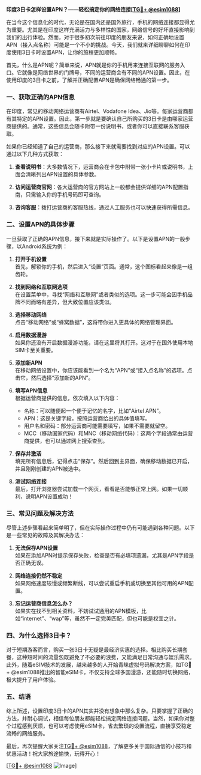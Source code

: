 **印度3日卡怎样设置APN？——轻松搞定你的网络连接[[TG💪+ @esim1088](https://t.me/s/esim1088)]**

在当今这个信息化的时代，无论是在国内还是国外旅行，手机的网络连接都显得尤为重要。尤其是在印度这样充满活力与多样性的国家，网络信号的好坏直接影响到我们的出行体验。然而，对于很多初次前往印度的朋友来说，如何正确地设置APN（接入点名称）可能是一个不小的挑战。今天，我们就来详细聊聊如何在印度使用3日卡时设置APN，让你的旅程更加顺畅。

首先，什么是APN呢？简单来说，APN就是你的手机用来连接互联网的服务入口。它就像是网络世界的门牌号，不同的运营商会有不同的APN设置。因此，在使用印度的3日卡之前，了解并正确配置APN是确保网络畅通的第一步。

### **一、获取正确的APN信息**

在印度，常见的移动网络运营商有Airtel、Vodafone Idea、Jio等。每家运营商都有其特定的APN设置。因此，第一步就是要确认自己所购买的3日卡是由哪家运营商提供的。通常，这些信息会随卡附带一份说明书，或者你可以直接联系客服获取。

如果你已经知道了自己的运营商，那么接下来就需要找到对应的APN设置。可以通过以下几种方式获取：

1. **查看说明书**：大多数情况下，运营商会在卡包中附带一张小卡片或说明书，上面会清晰列出APN设置的具体参数。
   
2. **访问运营商官网**：各大运营商的官方网站上一般都会提供详细的APN配置指南，只需输入你的手机号码即可查询。
   
3. **咨询客服**：拨打运营商的客服热线，通过人工服务也可以快速获得所需信息。

### **二、设置APN的具体步骤**

一旦获取了正确的APN信息，接下来就是实际操作了。以下是设置APN的一般步骤，以Android系统为例：

1. **打开手机设置**  
   首先，解锁你的手机，然后进入“设置”页面。通常，这个图标看起来像是一组齿轮。

2. **找到网络和互联网选项**  
   在设置菜单中，寻找“网络和互联网”或者类似的选项。这一步可能会因手机品牌不同而略有差异，但大致位置应该类似。

3. **选择移动网络**  
   点击“移动网络”或“蜂窝数据”，这将带你进入更具体的网络管理界面。

4. **启用数据漫游**  
   如果你还没有开启数据漫游功能，请在这里将其打开。这对于在国外使用本地SIM卡至关重要。

5. **添加新APN**  
   在移动网络设置中，你应该能看到一个名为“APN”或“接入点名称”的选项。点击它，然后选择“添加新的APN”。

6. **填写APN信息**  
   根据运营商提供的信息，依次填入以下内容：
   - 名称：可以随便起一个便于记忆的名字，比如“Airtel APN”。
   - APN：这是关键字段，按照运营商给出的具体值填写。
   - 用户名和密码：部分运营商可能需要填写，如果不需要就留空。
   - MCC（移动国家代码）和MNC（移动网络代码）：这两个字段通常由运营商提供，也可以通过网上搜索查到。

7. **保存并激活**  
   填完所有信息后，记得点击“保存”。然后回到主界面，确保移动数据已开启，并且刚刚创建的APN被选中。

8. **测试网络连接**  
   最后，打开浏览器尝试加载一个网页，看看是否能够正常上网。如果一切顺利，说明APN设置成功！

### **三、常见问题及解决方法**

尽管上述步骤看起来简单明了，但在实际操作过程中仍有可能遇到各种问题。以下是一些常见的故障及其解决办法：

1. **无法保存APN设置**  
   如果在添加APN时提示保存失败，检查是否有必填项遗漏，尤其是APN字段是否正确无误。

2. **网络连接仍然不稳定**  
   如果网络速度较慢或频繁断线，可以尝试重启手机或切换至其他可用的APN配置。

3. **忘记运营商信息怎么办？**  
   如果实在找不到相关资料，不妨试试通用的APN模板，比如“internet”、“wap”等，虽然不一定完美匹配，但也可能是权宜之计。

### **四、为什么选择3日卡？**

对于短期游客而言，购买一张3日卡无疑是最经济实惠的选择。相比购买长期套餐，这种短时间的流量包既避免了不必要的浪费，又能满足日常沟通与娱乐需求。此外，随着eSIM技术的发展，越来越多的人开始青睐虚拟号码解决方案，如TG💪+ @esim1088推出的智能eSIM卡，不仅支持全球多国漫游，还能随时切换网络，极大提升了用户体验。

### **五、结语**

综上所述，设置印度3日卡的APN其实并没有想象中那么复杂。只要掌握了正确的方法，并耐心调试，相信每位朋友都能轻松搞定网络连接问题。当然，如果你对整个过程感到厌烦，也可以考虑使用eSIM卡，省去繁琐的设置流程，直接享受稳定流畅的网络服务。

最后，再次提醒大家关注[TG💪+ @esim1088](https://t.me/s/esim1088)，了解更多关于国际通信的小技巧和优惠活动！祝大家旅途愉快，玩得开心！

[[TG💪+ @esim1088](https://t.me/s/esim1088) ![Image](https://i.postimg.cc/4NQfJmqS/Snipaste-2025-05-13-00-14-12.png)]